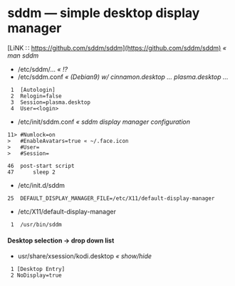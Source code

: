 # sddm — simple desktop display manager
[LiNK ∷ https://github.com/sddm/sddm](https://github.com/sddm/sddm) _« man sddm_


* /etc/sddm/… _« :interrobang:_
* /etc/sddm.conf _« (Debian9) w/ cinnamon.desktop … plasma.desktop …_
```
 1  [Autologin]
 2  Relogin=false
 3  Session=plasma.desktop
 4  User=<login>
```

* /etc/init/sddm.conf _« sddm display manager configuration_
```
11> #Numlock=on
>   #EnableAvatars=true « ~/.face.icon
>   #User=
>   #Session=
```
```
46  post-start script
47      sleep 2
```

* /etc/init.d/sddm
```
25	DEFAULT_DISPLAY_MANAGER_FILE=/etc/X11/default-display-manager
```

* /etc/X11/default-display-manager
```
 1	/usr/bin/sddm
```


#### Desktop selection → drop down list
* usr/share/xsession/kodi.desktop _« show/hide_
```
 1 [Desktop Entry]
 2 NoDisplay=true
```